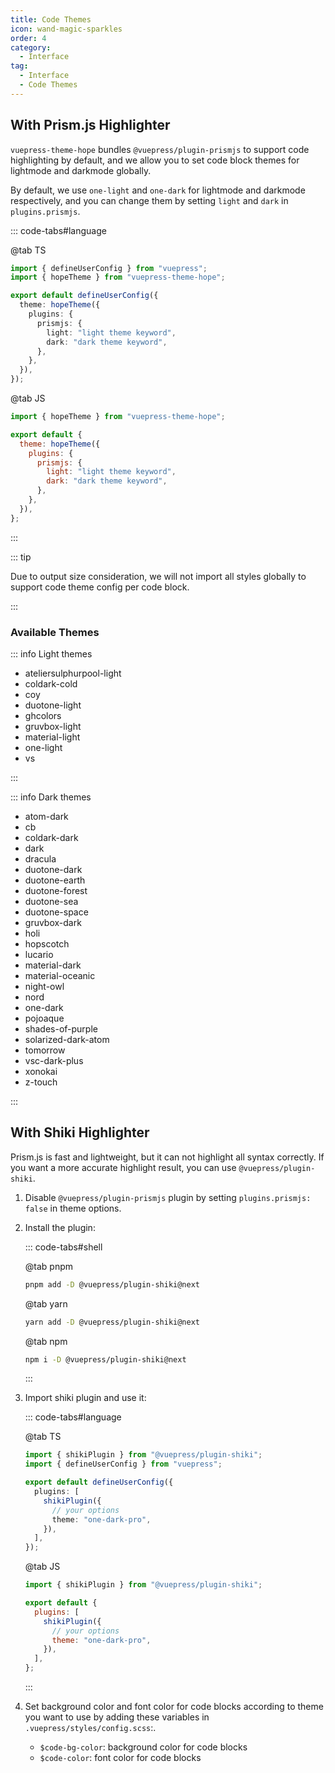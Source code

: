 ```yaml
---
title: Code Themes
icon: wand-magic-sparkles
order: 4
category:
  - Interface
tag:
  - Interface
  - Code Themes
---
```


## With Prism.js Highlighter

`vuepress-theme-hope` bundles `@vuepress/plugin-prismjs` to support code highlighting by default, and we allow you to set code block themes for lightmode and darkmode globally.

By default, we use `one-light` and `one-dark` for lightmode and darkmode respectively, and you can change them by setting `light` and `dark` in `plugins.prismjs`.

::: code-tabs#language

@tab TS

```ts {7-12} title=".vuepress/config.ts"
import { defineUserConfig } from "vuepress";
import { hopeTheme } from "vuepress-theme-hope";

export default defineUserConfig({
  theme: hopeTheme({
    plugins: {
      prismjs: {
        light: "light theme keyword",
        dark: "dark theme keyword",
      },
    },
  }),
});
```

@tab JS

```js {7-12} title=".vuepress/config.js"
import { hopeTheme } from "vuepress-theme-hope";

export default {
  theme: hopeTheme({
    plugins: {
      prismjs: {
        light: "light theme keyword",
        dark: "dark theme keyword",
      },
    },
  }),
};
```

:::

::: tip

Due to output size consideration, we will not import all styles globally to support code theme config per code block.

:::

### Available Themes

::: info Light themes

- ateliersulphurpool-light
- coldark-cold
- coy
- duotone-light
- ghcolors
- gruvbox-light
- material-light
- one-light
- vs

:::

::: info Dark themes

- atom-dark
- cb
- coldark-dark
- dark
- dracula
- duotone-dark
- duotone-earth
- duotone-forest
- duotone-sea
- duotone-space
- gruvbox-dark
- holi
- hopscotch
- lucario
- material-dark
- material-oceanic
- night-owl
- nord
- one-dark
- pojoaque
- shades-of-purple
- solarized-dark-atom
- tomorrow
- vsc-dark-plus
- xonokai
- z-touch

:::

## With Shiki Highlighter

Prism.js is fast and lightweight, but it can not highlight all syntax correctly. If you want a more accurate highlight result, you can use `@vuepress/plugin-shiki`.

1. Disable `@vuepress/plugin-prismjs` plugin by setting `plugins.prismjs: false` in theme options.

1. Install the plugin:

   ::: code-tabs#shell

   @tab pnpm

   ```bash
   pnpm add -D @vuepress/plugin-shiki@next
   ```

   @tab yarn

   ```bash
   yarn add -D @vuepress/plugin-shiki@next
   ```

   @tab npm

   ```bash
   npm i -D @vuepress/plugin-shiki@next
   ```

   :::

1. Import shiki plugin and use it:

   ::: code-tabs#language

   @tab TS

   ```ts title=".vuepress/config.ts"
   import { shikiPlugin } from "@vuepress/plugin-shiki";
   import { defineUserConfig } from "vuepress";

   export default defineUserConfig({
     plugins: [
       shikiPlugin({
         // your options
         theme: "one-dark-pro",
       }),
     ],
   });
   ```

   @tab JS

   ```js title=".vuepress/config.js"
   import { shikiPlugin } from "@vuepress/plugin-shiki";

   export default {
     plugins: [
       shikiPlugin({
         // your options
         theme: "one-dark-pro",
       }),
     ],
   };
   ```

   :::

1. Set background color and font color for code blocks according to theme you want to use by adding these variables in `.vuepress/styles/config.scss`:.

   - `$code-bg-color`: background color for code blocks
   - `$code-color`: font color for code blocks
